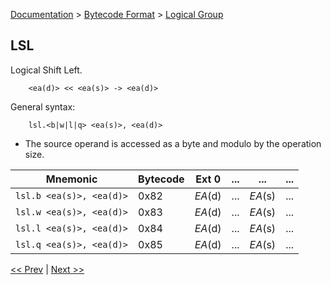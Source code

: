 [Documentation](../../README.md) > [Bytecode Format](../README.md) > [Logical Group](../InstructionsLogical.md)

## LSL

Logical Shift Left.

        <ea(d)> << <ea(s)> -> <ea(d)>

General syntax:

        lsl.<b|w|l|q> <ea(s)>, <ea(d)>

* The source operand is accessed as a byte and modulo by the operation size.

| Mnemonic | Bytecode | Ext 0 | ... | ... | ... |
| - | - | - | - | - | - |
| `lsl.b <ea(s)>, <ea(d)>` | 0x82 | *EA*(d) | ... | *EA*(s) | ... |
| `lsl.w <ea(s)>, <ea(d)>` | 0x83 | *EA*(d) | ... | *EA*(s) | ... |
| `lsl.l <ea(s)>, <ea(d)>` | 0x84 | *EA*(d) | ... | *EA*(s) | ... |
| `lsl.q <ea(s)>, <ea(d)>` | 0x85 | *EA*(d) | ... | *EA*(s) | ... |

[<< Prev](./l_04.md) | [Next >>](./l_06.md)
